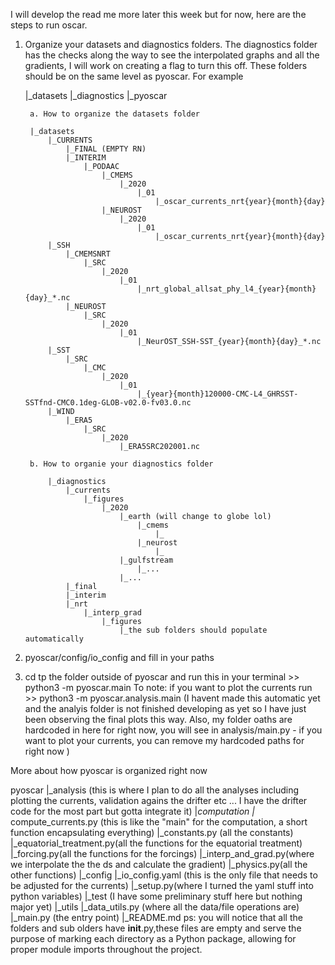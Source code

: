 I will develop the read me more later this week but for now, here are the steps to run oscar. 

1. Organize your datasets and diagnostics folders. The diagnostics folder has the checks along the way to see the interpolated graphs and all the gradients, I will work on creating a flag to turn this off. These folders should be on the same level as pyoscar. For example

    |_datasets
    |_diagnostics
    |_pyoscar

        a. How to organize the datasets folder

        |_datasets
            |_CURRENTS
                |_FINAL (EMPTY RN)
                |_INTERIM
                    |_PODAAC
                        |_CMEMS
                            |_2020
                                |_01 
                                    |_oscar_currents_nrt{year}{month}{day}
                        |_NEUROST
                            |_2020
                                |_01
                                    |_oscar_currents_nrt{year}{month}{day}
            |_SSH
                |_CMEMSNRT
                    |_SRC
                        |_2020
                            |_01
                                |_nrt_global_allsat_phy_l4_{year}{month}{day}_*.nc
                |_NEUROST
                    |_SRC
                        |_2020
                            |_01
                                |_NeurOST_SSH-SST_{year}{month}{day}_*.nc
            |_SST
                |_SRC
                    |_CMC
                        |_2020
                            |_01
                                |_{year}{month}120000-CMC-L4_GHRSST-SSTfnd-CMC0.1deg-GLOB-v02.0-fv03.0.nc
            |_WIND
                |_ERA5
                    |_SRC
                        |_2020
                            |_ERA5SRC202001.nc

        b. How to organie your diagnostics folder

            |_diagnostics
                |_currents
                    |_figures
                        |_2020
                            |_earth (will change to globe lol)
                                |_cmems
                                    |_
                                |_neurost
                                    |_
                            |_gulfstream
                                |_...
                            |_...
                |_final
                |_interim
                |_nrt 
                    |_interp_grad
                        |_figures
                            |_the sub folders should populate automatically


2. pyoscar/config/io_config and fill in your paths

3. cd tp the folder outside of pyoscar and run this in your terminal >> python3 -m pyoscar.main
    To note: if you want to plot the currents run >> python3 -m pyoscar.analysis.main
    (I havent made this automatic yet and the analyis folder is not finished developing as yet so I have just been observing the final plots this way. Also, my folder oaths are hardcoded in here for right now, you will see in analysis/main.py - if you want to plot your currents, you can remove my hardcoded paths for right now )


More about how pyoscar is organized right now

pyoscar
    |_analysis (this is where I plan to do all the analyses including plotting the currents, validation agains the drifter etc ... I have the drifter code for the most part but gotta integrate it)
    |_computation
        |_ compute_currents.py (this is like the "main" for the computation, a short function encapsulating everything)
        |_constants.py (all the constants)
        |_equatorial_treatment.py(all the functions for the equatorial treatment)
        |_forcing.py(all the functions for the forcings)
        |_interp_and_grad.py(where we interpolate the the ds and calculate the gradient)
        |_physics.py(all the other functions)
    |_config
        |_io_config.yaml (this is the only file that needs to be adjusted for the currents)
        |_setup.py(where I turned the yaml stuff into python variables)
    |_test (I have some preliminary stuff here but nothing major yet)
    |_utils
        |_data_utils.py (where all the data/file operations are)
    |_main.py (the entry point)
    |_README.md
 ps: you will notice that all the folders and sub olders have __init__.py,these files are empty and serve the purpose of marking each directory as a Python package, allowing for proper module imports throughout the project.


